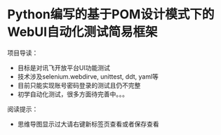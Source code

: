 # Python编写的基于POM设计模式下的WebUI自动化测试简易框架
项目导读：
- 目标是对讯飞开放平台UI功能测试
- 技术涉及selenium.webdirve, unittest, ddt, yaml等
- 目前只能实现账号密码登录的测试且仍不完整
- 初学自动化测试，很多方面待完善中。。。

  
阅读提示：
- 思维导图显示过大请右键新标签页查看或者保存查看
